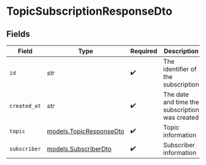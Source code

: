 # TopicSubscriptionResponseDto


## Fields

| Field                                                    | Type                                                     | Required                                                 | Description                                              | Example                                                  |
| -------------------------------------------------------- | -------------------------------------------------------- | -------------------------------------------------------- | -------------------------------------------------------- | -------------------------------------------------------- |
| `id`                                                     | *str*                                                    | :heavy_check_mark:                                       | The identifier of the subscription                       | 64da692e9a94fb2e6449ad08                                 |
| `created_at`                                             | *str*                                                    | :heavy_check_mark:                                       | The date and time the subscription was created           | 2021-01-01T00:00:00.000Z                                 |
| `topic`                                                  | [models.TopicResponseDto](../models/topicresponsedto.md) | :heavy_check_mark:                                       | Topic information                                        |                                                          |
| `subscriber`                                             | [models.SubscriberDto](../models/subscriberdto.md)       | :heavy_check_mark:                                       | Subscriber information                                   |                                                          |